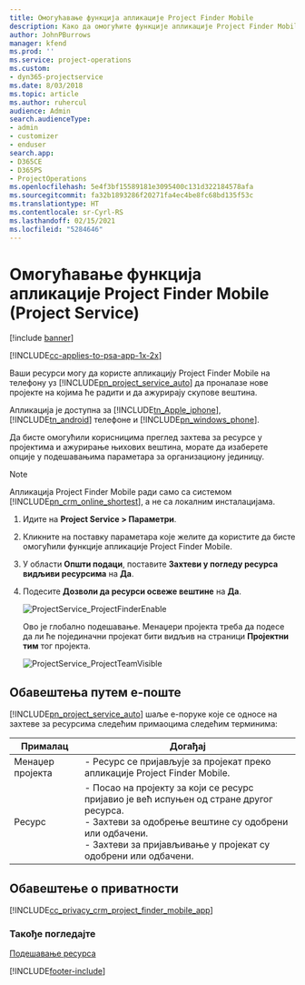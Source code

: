 ```yaml
---
title: Омогућавање функција апликације Project Finder Mobile
description: Како да омогућите функције апликације Project Finder Mobile за апликацију Project Service
author: JohnPBurrows
manager: kfend
ms.prod: ''
ms.service: project-operations
ms.custom:
- dyn365-projectservice
ms.date: 8/03/2018
ms.topic: article
ms.author: ruhercul
audience: Admin
search.audienceType:
- admin
- customizer
- enduser
search.app:
- D365CE
- D365PS
- ProjectOperations
ms.openlocfilehash: 5e4f3bf15589181e3095400c131d322184578afa
ms.sourcegitcommit: fa32b1893286f20271fa4ec4be8fc68bd135f53c
ms.translationtype: HT
ms.contentlocale: sr-Cyrl-RS
ms.lasthandoff: 02/15/2021
ms.locfileid: "5284646"
---
```

# <a name="enable-project-finder-mobile-app-features-project-service"></a>Омогућавање функција апликације Project Finder Mobile (Project Service)

[!include [banner](../includes/psa-now-project-operations.md)]

[!INCLUDE[cc-applies-to-psa-app-1x-2x](../includes/cc-applies-to-psa-app-1x-2x.md)]

Ваши ресурси могу да користе апликацију Project Finder Mobile на телефону уз [!INCLUDE[pn_project_service_auto](../includes/pn-project-service-auto.md)] да проналазе нове пројекте на којима ће радити и да ажурирају скупове вештина.  
  
 Апликација је доступна за [!INCLUDE[tn_Apple_iphone](../includes/tn-apple-iphone.md)], [!INCLUDE[tn_android](../includes/tn-android.md)] телефоне и [!INCLUDE[pn_windows_phone](../includes/pn-windows-phone.md)].  
    
 Да бисте омогућили корисницима преглед захтева за ресурсе у пројектима и ажурирање њихових вештина, морате да изаберете опције у подешавањима параметара за организациону јединицу.
  
> [!NOTE]
>  Апликација Project Finder Mobile ради само са системом [!INCLUDE[pn_crm_online_shortest](../includes/pn-crm-online-shortest.md)], а не са локалним инсталацијама.  
  
1. Идите на **Project Service > Параметри**.  
  
2. Кликните на поставку параметара које желите да користите да бисте омогућили функције апликације Project Finder Mobile.  
  
3. У области **Општи подаци**, поставите **Захтеви у погледу ресурса видљиви ресурсима** на **Да**.  
  
4. Подесите **Дозволи да ресурси освеже вештине** на **Да**.  
  
   ![ProjectService_ProjectFinderEnable](../psa/media/project-service-project-finder-enable.png "ProjectService_ProjectFinderEnable")  
  
   Ово је глобално подешавање. Менаџери пројекта треба да подесе да ли ће појединачни пројекат бити видљив на страници **Пројектни тим** тог пројекта.  
  
   ![ProjectService_ProjectTeamVisible](../psa/media/project-service-project-team-visible.png "ProjectService_ProjectTeamVisible")  
  
## <a name="email-notifications"></a>Обавештења путем е-поште  
 [!INCLUDE[pn_project_service_auto](../includes/pn-project-service-auto.md)] шаље е-поруке које се односе на захтеве за ресурсима следећим примаоцима следећим терминима:  
  
|Прималац|Догађај|  
|---------------|-----------|  
|Менаџер пројекта|- Ресурс се пријављује за пројекат преко апликације Project Finder Mobile.|  
|Ресурс|- Посао на пројекту за који се ресурс пријавио је већ испуњен од стране другог ресурса.<br />- Захтеви за одобрење вештине су одобрени или одбачени.<br />- Захтеви за пријављивање у пројекат су одобрени или одбачени.|  
  
## <a name="privacy-notice"></a>Обавештење о приватности  
 [!INCLUDE[cc_privacy_crm_project_finder_mobile_app](../includes/cc-privacy-crm-project-finder-mobile-app.md)]  
  
### <a name="see-also"></a>Такође погледајте  
 [Подешавање ресурса](../psa/set-up-resources.md)


[!INCLUDE[footer-include](../includes/footer-banner.md)]